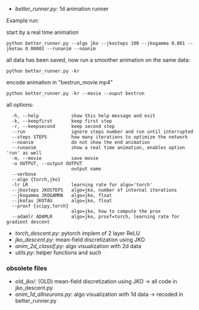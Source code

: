 - *better_runner.py*: 1d animation runner

Example run: 

start by a real time animation

    python better_runner.py --algo jko --jkosteps 100 --jkogamma 0.001 --jkotau 0.00001 --runanim --noanim

all data has been saved, now run a smoother animation on the same data:

    python better_runner.py -kr

encode animation in "bestrun_movie.mp4"

    python better_runner.py -kr --movie --ouput bestrun

all options:

      -h, --help            show this help message and exit
      -k, --keepfirst       keep first step
      -r, --keepsecond      keep second step
      --run                 ignore steps number and run until interrupted
      --steps STEPS         how many iterations to optimize the network
      --noanim              do not show the end animation
      --runanim             show a real time animation, enables option 'run' as well
      -m, --movie           save movie
      -o OUTPUT, --output OUTPUT
                            output name
      --verbose
      --algo {torch,jko}
      -lr LR                learning rate for algo='torch'
      --jkosteps JKOSTEPS   algo=jko, number of internal iterations
      --jkogamma JKOGAMMA   algo=jko, float
      --jkotau JKOTAU       algo=jko, float
      --proxf {scipy,torch}
                            algo=jko, how to compute the prox
      --adamlr ADAMLR       algo=jko, proxf=torch, learning rate for gradient descent


- *torch_descent.py*: pytorch implem of 2 layer ReLU
- *jko_descent.py*: mean-field discretization using JKO
- *anim_2d_classif.py*: algo visualization  with 2d data 
- *utils.py*: helper functions and such

### obsolete files
- *old_jko/*: (OLD) mean-field discretization using JKO -> all code in jko_descent.py
- *anim_1d_allneurons.py*: algo visualization  with 1d data  -> recoded in better_runner.py

